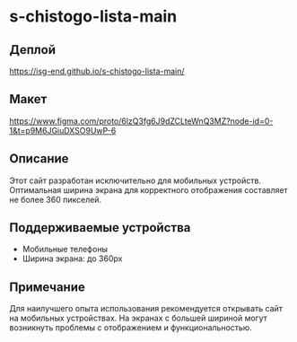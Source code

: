 # s-chistogo-lista-main

## Деплой
https://isg-end.github.io/s-chistogo-lista-main/

## Макет
https://www.figma.com/proto/6lzQ3fg6J9dZCLteWnQ3MZ?node-id=0-1&t=p9M6JGiuDXSO9UwP-6

## Описание

Этот сайт разработан исключительно для мобильных устройств. Оптимальная ширина экрана для корректного отображения составляет не более 360 пикселей.

## Поддерживаемые устройства

- Мобильные телефоны
- Ширина экрана: до 360px

## Примечание

Для наилучшего опыта использования рекомендуется открывать сайт на мобильных устройствах. На экранах с большей шириной могут возникнуть проблемы с отображением и функциональностью.
